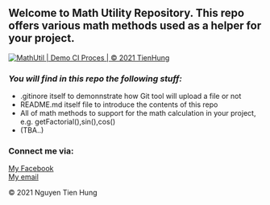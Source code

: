 ## Welcome to Math Utility Repository. This repo offers various math methods used as a helper for your project.

[![MathUtil | Demo CI Proces | © 2021 TienHung](https://github.com/hungntsee/math-ultis/actions/workflows/main.yml/badge.svg)](https://github.com/hungntsee/math-ultis/actions/workflows/main.yml)

### _You will find in this repo the following stuff:_

* .gitinore itself to demonnstrate how Git tool will upload a file or not
* README.md itself file to introduce the contents of this repo
* All of math methods to support for the math calculation in your project, e.g. getFactorial(),sin(),cos()
* (TBA..)

### Connect me via:
[My Facebook](http://facebook.com/nguyen.tienhung.752487)  
[My email](nguyentienhung6967@gmail.com)

© 2021 Nguyen Tien Hung

